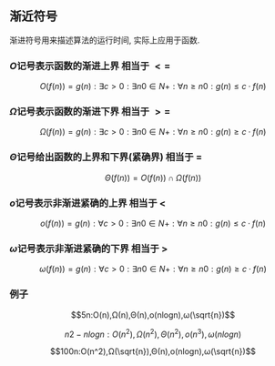 ## 渐近符号

渐进符号用来描述算法的运行时间, 实际上应用于函数.

### $O$记号表示函数的渐进上界  相当于 $<=$

$$O(f(n)) ={g(n):∃c>0:∃n0∈N+:∀n≥n0:g(n)≤c·f(n)}$$

### $\Omega$记号表示函数的渐进下界  相当于 $>=$

$$Ω(f(n)) ={g(n):∃c>0:∃n0∈N+:∀n≥n0:g(n)≥c·f(n)}$$

### $\Theta$记号给出函数的上界和下界(紧确界)  相当于 $=$

$$Θ(f(n)) =O(f(n))∩Ω(f(n))$$

### $o$记号表示非渐进紧确的上界  相当于 $<$

$$o(f(n)) ={g(n):∀c>0:∃n0∈N+:∀n≥n0:g(n)≤c·f(n)}$$

### $\omega$记号表示非渐进紧确的下界  相当于 $>$

$$ω(f(n)) ={g(n):∀c>0:∃n0∈N+:∀n≥n0:g(n)≥c·f(n)}$$

### 例子

$$5n:O(n),Ω(n),Θ(n),o(nlogn),ω(\sqrt{n})$$

$$n2−nlogn:O(n^2),Ω(n^2),Θ(n^2),o(n^3),ω(nlogn)$$

$$100n:O(n^2),Ω(\sqrt{n}),Θ(n),o(nlogn),ω(\sqrt{n})$$


